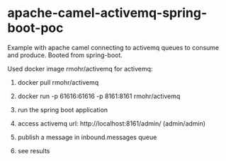 # apache-camel-activemq-spring-boot-poc
Example with apache camel connecting to activemq queues to consume and produce. Booted from spring-boot.

Used docker image rmohr/activemq for activemq:

1. docker pull rmohr/activemq
2. docker run -p 61616:61616 -p 8161:8161 rmohr/activemq

3. run the spring boot application
3. access activemq url: http://localhost:8161/admin/     (admin/admin)
4. publish a message in inbound.messages queue
5. see results


